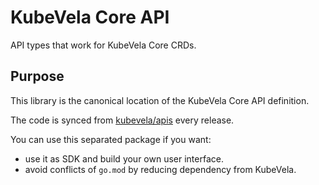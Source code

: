# KubeVela Core API

API types that work for KubeVela Core CRDs.

## Purpose

This library is the canonical location of the KubeVela Core API definition.

The code is synced from [kubevela/apis](https://github.com/oam-dev/kubevela/tree/master/apis) every release.

You can use this separated package if you want:

* use it as SDK and build your own user interface.
* avoid conflicts of `go.mod` by reducing dependency from KubeVela.